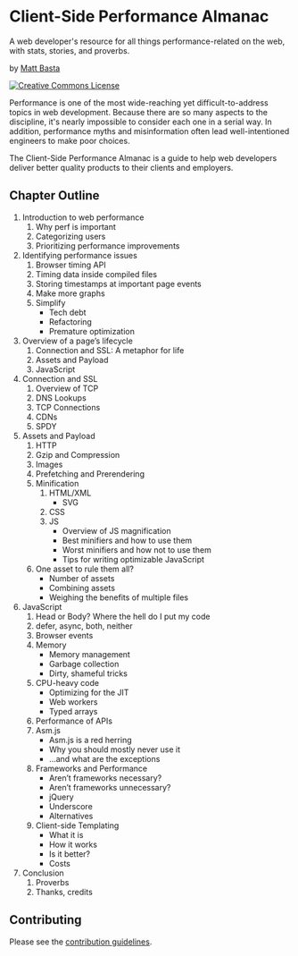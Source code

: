 # Client-Side Performance Almanac

A web developer's resource for all things performance-related on the web, with
stats, stories, and proverbs.

by [Matt Basta](http://mattbasta.com)

<a rel="license" href="http://creativecommons.org/licenses/by-nc-sa/3.0/"><img alt="Creative Commons License" style="border-width:0" src="http://i.creativecommons.org/l/by-nc-sa/3.0/88x31.png"></a>

Performance is one of the most wide-reaching yet difficult-to-address topics in
web development. Because there are so many aspects to the discipline, it's
nearly impossible to consider each one in a serial way. In addition,
performance myths and misinformation often lead well-intentioned engineers to
make poor choices.

The Client-Side Performance Almanac is a guide to help web developers deliver
better quality products to their clients and employers.


## Chapter Outline

1. Introduction to web performance
    1. Why perf is important
    3. Categorizing users
    3. Prioritizing performance improvements
2. Identifying performance issues
    1. Browser timing API
    2. Timing data inside compiled files
    3. Storing timestamps at important page events
    4. Make more graphs
    5. Simplify
        - Tech debt
        - Refactoring
        - Premature optimization
3. Overview of a page’s lifecycle
    1. Connection and SSL: A metaphor for life
    2. Assets and Payload
    3. JavaScript
4. Connection and SSL
    1. Overview of TCP
    2. DNS Lookups
    3. TCP Connections
    4. CDNs
    5. SPDY
5. Assets and Payload
    1. HTTP
    2. Gzip and Compression
    3. Images
    4. Prefetching and Prerendering
    5. Minification
        1. HTML/XML
            - SVG
        2. CSS
        3. JS
            - Overview of JS magnification
            - Best minifiers and how to use them
            - Worst minifiers and how not to use them
            - Tips for writing optimizable JavaScript
    6. One asset to rule them all?
        - Number of assets
        - Combining assets
        - Weighing the benefits of multiple files
6. JavaScript
    1. Head or Body? Where the hell do I put my code
    2. defer, async, both, neither
    3. Browser events
    3. Memory
        - Memory management
        - Garbage collection
        - Dirty, shameful tricks
    3. CPU-heavy code
        - Optimizing for the JIT
        - Web workers
        - Typed arrays
    3. Performance of APIs
    4. Asm.js
        - Asm.js is a red herring
        - Why you should mostly never use it
        - ...and what are the exceptions
    5. Frameworks and Performance
        - Aren’t frameworks necessary?
        - Aren’t frameworks unnecessary?
        - jQuery
        - Underscore
        - Alternatives
    6. Client-side Templating
        - What it is
        - How it works
        - Is it better?
        - Costs
7. Conclusion
    1. Proverbs
    2. Thanks, credits


## Contributing

Please see the [contribution guidelines](CONTRIBUTING.md).
